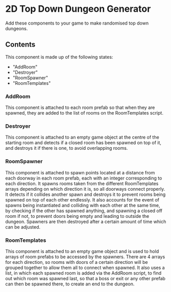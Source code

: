 ﻿# 2D Top Down Dungeon Generator
Add these components to your game to make randomised top down dungeons.

## Contents
This component is made up of the following states:

- "AddRoom"
- "Destroyer"
- "RoomSpawner"
- "RoomTemplates"

### AddRoom
This component is attached to each room prefab so that when they are spawned, they are added to the list of rooms on the RoomTemplates script.

### Destroyer
This component is attached to an empty game object at the centre of the starting room and detects if a closed room has been spawned on top of it, and destroys it if there is one, to avoid overlapping rooms.

### RoomSpawner
This component is attached to spawn points located at a distance from each doorway in each room prefab, each with an integer corresponding to each direction. It spawns rooms taken from the different RoomTemplates arrays depending on which direction it is, so all doorways connect properly. It detects if it collides another spawn and destroys it to prevent rooms being spawned on top of each other endlessly. It also accounts for the event of spawns being instantiated and colliding with each other at the same time, by checking if the other has spawned anything, and spawning a closed off room if not, to prevent doors being empty and leading to outside the dungeon. Spawners are then destroyed after a certain amount of time which can be adjusted.

### RoomTemplates
This component is attached to an empty game object and is used to hold arrays of room prefabs to be accessed by the spawners. There are 4 arrays for each direction, so rooms with doors of a certain direction will be grouped together to allow them all to connect when spawned. It also uses a list, in which each spawned room is added via the AddRoom script, to find out which room was spawned last, so that a boss or exit or any other prefab can then be spawned there, to create an end to the dungeon.
